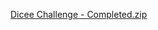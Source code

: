 [Dicee Challenge - Completed.zip](https://github.com/helip0269/heliemoji.github.io/files/11186206/Dicee.Challenge.-.Completed.zip)
